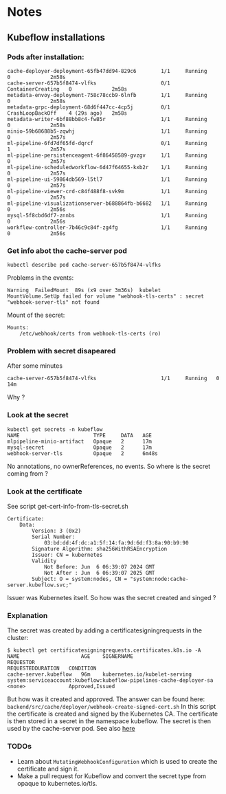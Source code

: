 # Notes

## Kubeflow installations
### Pods after installation:
```
cache-deployer-deployment-65fb47dd94-829c6        1/1     Running             0             2m58s
cache-server-657b5f8474-vlfks                     0/1     ContainerCreating   0             2m58s
metadata-envoy-deployment-758c78ccb9-6lnfb        1/1     Running             0             2m58s
metadata-grpc-deployment-68d6f447cc-4cp5j         0/1     CrashLoopBackOff    4 (29s ago)   2m58s
metadata-writer-6bf88bb8c4-fw85r                  1/1     Running             0             2m58s
minio-59b68688b5-zqwhj                            1/1     Running             0             2m57s
ml-pipeline-6fd7df65fd-dqrcf                      0/1     Running             1             2m57s
ml-pipeline-persistenceagent-6f86458589-gvzgv     1/1     Running             0             2m57s
ml-pipeline-scheduledworkflow-6d47f64655-kxb2r    1/1     Running             0             2m57s
ml-pipeline-ui-59864db569-l5tl7                   1/1     Running             0             2m57s
ml-pipeline-viewer-crd-c84f488f8-svk9m            1/1     Running             0             2m57s
ml-pipeline-visualizationserver-b688864fb-b6682   1/1     Running             0             2m56s
mysql-5f8cbd6df7-znnbs                            1/1     Running             0             2m56s
workflow-controller-7b46c9c84f-zg4fg              1/1     Running             0             2m56s
```

### Get info abot the cache-server pod
```
kubectl describe pod cache-server-657b5f8474-vlfks
```
Problems in the events:
```
Warning  FailedMount  89s (x9 over 3m36s)  kubelet            MountVolume.SetUp failed for volume "webhook-tls-certs" : secret "webhook-server-tls" not found
```
Mount of the secret:
```
Mounts:
	/etc/webhook/certs from webhook-tls-certs (ro)
```
### Problem with secret disapeared
After some minutes
```
cache-server-657b5f8474-vlfks                     1/1     Running   0             14m
```
Why ?

### Look at the secret
```
kubectl get secrets -n kubeflow
NAME                        TYPE     DATA   AGE
mlpipeline-minio-artifact   Opaque   2      17m
mysql-secret                Opaque   2      17m
webhook-server-tls          Opaque   2      6m48s
```
No annotations, no ownerReferences, no events. So where is the secret coming from ?

### Look at the certificate
See script get-cert-info-from-tls-secret.sh
```
Certificate:
    Data:
        Version: 3 (0x2)
        Serial Number:
            03:bd:dd:4f:dc:a1:5f:14:fa:9d:6d:f3:8a:90:b9:90
        Signature Algorithm: sha256WithRSAEncryption
        Issuer: CN = kubernetes
        Validity
            Not Before: Jun  6 06:39:07 2024 GMT
            Not After : Jun  6 06:39:07 2025 GMT
        Subject: O = system:nodes, CN = "system:node:cache-server.kubeflow.svc;"
```
Issuer was Kubernetes itself. So how was the secret created and singed ?

### Explanation
The secret was created by adding a certificatesigningrequests in the cluster:
```
$ kubectl get certificatesigningrequests.certificates.k8s.io -A
NAME                    AGE    SIGNERNAME                                    REQUESTOR                                                             REQUESTEDDURATION   CONDITION
cache-server.kubeflow   96m    kubernetes.io/kubelet-serving                 system:serviceaccount:kubeflow:kubeflow-pipelines-cache-deployer-sa   <none>              Approved,Issued
```
But how was it created and approved. The answer can be found here:
`backend/src/cache/deployer/webhook-create-signed-cert.sh`
In this script the certificate is created and signed by the Kubernetes CA. The certificate is then stored in a secret in the namespace kubeflow. The secret is then used by the cache-server pod.
See also [here](https://kubernetes.io/docs/tasks/tls/managing-tls-in-a-cluster/#requesting-a-certificate)


### TODOs
* Learn about `MutatingWebhookConfiguration` which is used to create the certificate and sign it.
* Make a pull request for Kubeflow and convert the secret type from opaque to kubernetes.io/tls.